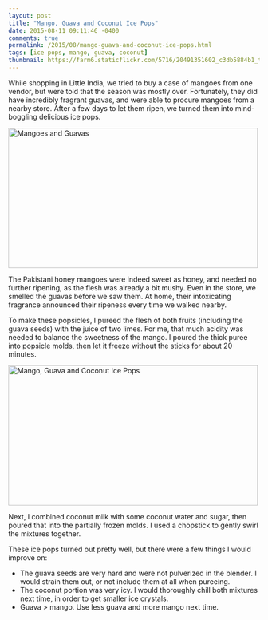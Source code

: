 ```yaml
---
layout: post
title: "Mango, Guava and Coconut Ice Pops"
date: 2015-08-11 09:11:46 -0400
comments: true
permalink: /2015/08/mango-guava-and-coconut-ice-pops.html
tags: [ice pops, mango, guava, coconut]
thumbnail: https://farm6.staticflickr.com/5716/20491351602_c3db5884b1_t.jpg
---
```


While shopping in Little India, we tried to buy a case of mangoes from
one vendor, but were told that the season was mostly over. Fortunately,
they did have incredibly fragrant guavas, and were able to procure
mangoes from a nearby store. After a few days to let them ripen, we
turned them into mind-boggling delicious ice pops.

<a data-flickr-embed="true"
href="https://www.flickr.com/photos/gnuf/20296891980/in/photostream/"
title="Mangoes and Guavas"><img
src="https://farm1.staticflickr.com/474/20296891980_a37e3766d7.jpg"
width="500" height="281" alt="Mangoes and Guavas"></a><script async
src="//embedr.flickr.com/assets/client-code.js"
charset="utf-8"></script>

The Pakistani honey mangoes were indeed sweet as honey, and needed no
further ripening, as the flesh was already a bit mushy. Even in the
store, we smelled the guavas before we saw them. At home, their
intoxicating fragrance announced their ripeness every time we walked
nearby.

To make these popsicles, I pureed the flesh of both fruits (including
the guava seeds) with the juice of two limes. For me, that much acidity
was needed to balance the sweetness of the mango. I poured the thick
puree into popsicle molds, then let it freeze without the sticks
for about 20 minutes.

<a data-flickr-embed="true"
href="https://www.flickr.com/photos/gnuf/20491351602/in/photostream/"
title="Mango, Guava and Coconut Ice Pops"><img
src="https://farm6.staticflickr.com/5716/20491351602_c3db5884b1.jpg"
width="500" height="281" alt="Mango, Guava and Coconut Ice
Pops"></a><script async src="//embedr.flickr.com/assets/client-code.js"
charset="utf-8"></script>

Next, I combined coconut milk with some coconut water and sugar, then
poured that into the partially frozen molds. I used a chopstick to
gently swirl the mixtures together.

These ice pops turned out pretty well, but there were a few things I
would improve on:

- The guava seeds are very hard and were not pulverized in the blender.
I would strain them out, or not include them at all when pureeing.
- The coconut portion was very icy. I would thoroughly chill both
mixtures next time, in order to get smaller ice crystals.
- Guava > mango. Use less guava and more mango next time.

